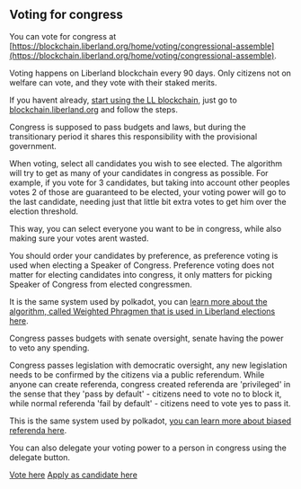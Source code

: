 ## Voting for congress

You can vote for congress at [https://blockchain.liberland.org/home/voting/congressional-assemble](https://blockchain.liberland.org/home/voting/congressional-assemble).

Voting happens on Liberland blockchain every 90 days. Only citizens not on welfare can vote, and they vote with their staked merits.

If you havent already, [start using the LL blockchain](onboarding.md), just go to [blockchain.liberland.org](https://blockchain.liberland.org/liberland-login) and follow the steps.

Congress is supposed to pass budgets and laws, but during the transitionary period it shares this responsibility with the provisional government.

When voting, select all candidates you wish to see elected. The algorithm will try to get as many of your candidates in congress as possible.
For example, if you vote for 3 candidates, but taking into account other peoples votes 2 of those are guaranteed to be elected, your voting power
will go to the last candidate, needing just that little bit extra votes to get him over the election threshold.

This way, you can select everyone you want to be in congress, while also making sure your votes arent wasted.

You should order your candidates by preference, as preference voting is used when electing a Speaker of Congress.
Preference voting does not matter for electing candidates into congress, it only matters for picking Speaker of Congress from elected congressmen.

It is the same system used by polkadot, you can [learn more about the algorithm, called Weighted Phragmen that is used in Liberland elections here](https://wiki.polkadot.network/docs/learn-phragmen#understanding-phragm%C3%A9n).

Congress passes budgets with senate oversight, senate having the power to veto any spending.

Congress passes legislation with democratic oversight, any new legislation needs to be confirmed by the citizens via a public referendum.
While anyone can create referenda, congress created referenda are 'privileged' in the sense that they 'pass by default' - citizens need to vote no to block it,
while normal referenda 'fail by default' - citizens need to vote yes to pass it.

This is the same system used by polkadot, [you can learn more about biased referenda here](https://wiki.polkadot.network/docs/learn/learn-governance#public-referenda).

You can also delegate your voting power to a person in congress using the delegate button.

[Vote here](https://blockchain.liberland.org/home/voting/congressional-assemble)
[Apply as candidate here](become-congressmen.md)

